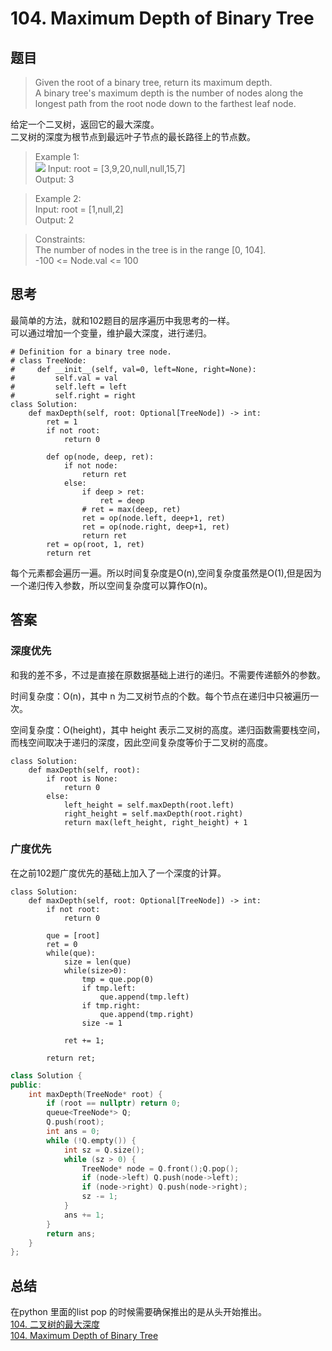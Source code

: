 # 104. Maximum Depth of Binary Tree

## 题目

>Given the root of a binary tree, return its maximum depth.  
A binary tree's maximum depth is the number of nodes along the longest path from the root node down to the farthest leaf node.  

给定一个二叉树，返回它的最大深度。   
二叉树的深度为根节点到最远叶子节点的最长路径上的节点数。
 

>Example 1:  
![](https://assets.leetcode.com/uploads/2020/11/26/tmp-tree.jpg)
Input: root = [3,9,20,null,null,15,7]  
Output: 3  

>Example 2:  
Input: root = [1,null,2]  
Output: 2  
 

>Constraints:  
The number of nodes in the tree is in the range [0, 104].  
-100 <= Node.val <= 100

## 思考
最简单的方法，就和102题目的层序遍历中我思考的一样。  
可以通过增加一个变量，维护最大深度，进行递归。  
```python3
# Definition for a binary tree node.
# class TreeNode:
#     def __init__(self, val=0, left=None, right=None):
#         self.val = val
#         self.left = left
#         self.right = right
class Solution:
    def maxDepth(self, root: Optional[TreeNode]) -> int:
        ret = 1
        if not root:
            return 0
        
        def op(node, deep, ret):
            if not node:
                return ret
            else:
                if deep > ret:
                    ret = deep
                # ret = max(deep, ret)
                ret = op(node.left, deep+1, ret)
                ret = op(node.right, deep+1, ret)
                return ret
        ret = op(root, 1, ret)
        return ret
```
每个元素都会遍历一遍。所以时间复杂度是O(n),空间复杂度虽然是O(1),但是因为一个递归传入参数，所以空间复杂度可以算作O(n)。

## 答案
### 深度优先
和我的差不多，不过是直接在原数据基础上进行的递归。不需要传递额外的参数。  

时间复杂度：O(n)，其中 n 为二叉树节点的个数。每个节点在递归中只被遍历一次。

空间复杂度：O(height)，其中 height 表示二叉树的高度。递归函数需要栈空间，而栈空间取决于递归的深度，因此空间复杂度等价于二叉树的高度。  

```python3
class Solution:
    def maxDepth(self, root):
        if root is None: 
            return 0 
        else: 
            left_height = self.maxDepth(root.left) 
            right_height = self.maxDepth(root.right) 
            return max(left_height, right_height) + 1 

```

### 广度优先
在之前102题广度优先的基础上加入了一个深度的计算。
```python3
class Solution:
    def maxDepth(self, root: Optional[TreeNode]) -> int:
        if not root:
            return 0
        
        que = [root]
        ret = 0
        while(que):
            size = len(que)
            while(size>0):
                tmp = que.pop(0)
                if tmp.left: 
                    que.append(tmp.left)
                if tmp.right:
                    que.append(tmp.right)
                size -= 1
            
            ret += 1;
        
        return ret;
```
 
```Cpp
class Solution {
public:
    int maxDepth(TreeNode* root) {
        if (root == nullptr) return 0;
        queue<TreeNode*> Q;
        Q.push(root);
        int ans = 0;
        while (!Q.empty()) {
            int sz = Q.size();
            while (sz > 0) {
                TreeNode* node = Q.front();Q.pop();
                if (node->left) Q.push(node->left);
                if (node->right) Q.push(node->right);
                sz -= 1;
            }
            ans += 1;
        } 
        return ans;
    }
};
```
## 总结
在python 里面的list pop 的时候需要确保推出的是从头开始推出。  
[104. 二叉树的最大深度](https://leetcode.cn/problems/maximum-depth-of-binary-tree/)    
[104. Maximum Depth of Binary Tree](https://leetcode.com/problems/maximum-depth-of-binary-tree/)